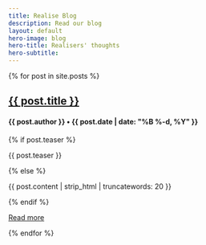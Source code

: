 ```yaml
---
title: Realise Blog
description: Read our blog
layout: default
hero-image: blog
hero-title: Realisers' thoughts
hero-subtitle:
---
```

<div class="blog-container">
{% for post in site.posts %}
    <h2><a href="{{ post.url }}">{{ post.title }}</a></h2>
    <h4>{{ post.author }} &bull; {{ post.date | date: "%B %-d, %Y" }}</h4>
    {% if post.teaser %}<p>{{ post.teaser }}</p>{% else %}
    <p>{{ post.content | strip_html | truncatewords: 20 }}</p>{% endif %}
    <p><a href="{{ post.url }}">Read more</a></p>
{% endfor %}
</div>